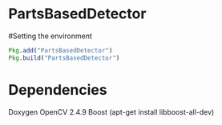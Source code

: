 PartsBasedDetector
==================

#Setting the environment

```julia
Pkg.add("PartsBasedDetector")
Pkg.build("PartsBasedDetector")
```

# Dependencies

Doxygen
OpenCV 2.4.9
Boost (apt-get install libboost-all-dev)
